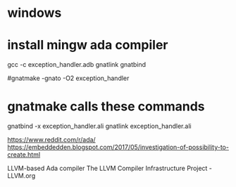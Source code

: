 # windows
# install mingw ada compiler
gcc -c exception_handler.adb
gnatlink
gnatbind

#gnatmake -gnato -O2 exception_handler

# gnatmake calls these commands
gnatbind -x exception_handler.ali
gnatlink exception_handler.ali

https://www.reddit.com/r/ada/
https://embeddedden.blogspot.com/2017/05/investigation-of-possibility-to-create.html

LLVM-based Ada compiler
The LLVM Compiler Infrastructure Project - LLVM.org
